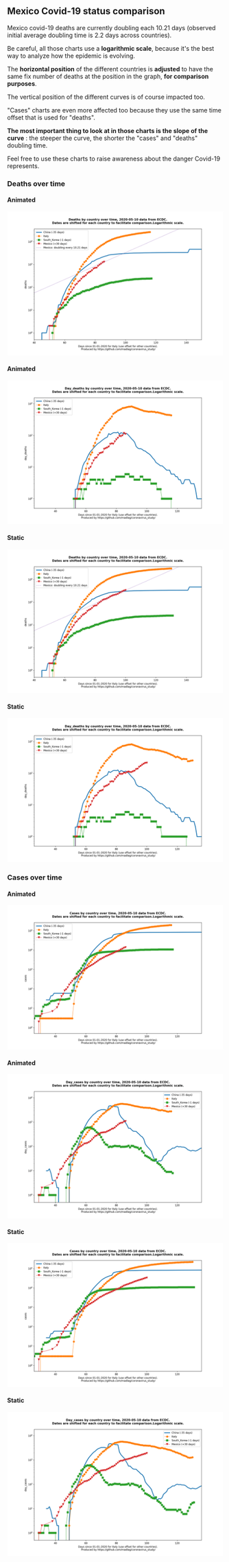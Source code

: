 ## Mexico Covid-19 status comparison 

Mexico covid-19 deaths are currently doubling each 10.21 days (observed initial average doubling time is 2.2 days across countries).



Be careful, all those charts use a **logarithmic scale**, because it's the best way to analyze how the epidemic is evolving.
 
The **horizontal position** of the different countries is **adjusted** to have the same fix number of deaths at the position in the graph, **for comparison purposes**.

The vertical position of the different curves is of course impacted too.

"Cases" charts are even more affected too because they use the same time offset that is used for "deaths".

**The most important thing to look at in those charts is the slope of the curve** : the steeper the curve, the shorter the "cases" and "deaths" doubling time.

Feel free to use these charts to raise awareness about the danger Covid-19 represents. 


 
### Deaths over time
 
#### Animated
![Mexico covid-19 deaths animated chart](https://raw.githubusercontent.com/madlag/coronavirus_study/master/notebooks/graphs/2020-05-10/countries/Mexico/2020-05-10_Mexico_deaths.gif "Mexico covid-19 deaths animated chart")   
 
#### Animated
![Mexico covid-19 daily deaths animated chart](https://raw.githubusercontent.com/madlag/coronavirus_study/master/notebooks/graphs/2020-05-10/countries/Mexico/2020-05-10_Mexico_day_deaths.gif "Mexico covid-19 day_deaths animated chart")   
 
#### Static
![Mexico covid-19 deaths static chart](https://raw.githubusercontent.com/madlag/coronavirus_study/master/notebooks/graphs/2020-05-10/countries/Mexico/2020-05-10_Mexico_deaths.png "Mexico covid-19 deaths static chart")   
 
#### Static
![Mexico covid-19 daily deaths static chart](https://raw.githubusercontent.com/madlag/coronavirus_study/master/notebooks/graphs/2020-05-10/countries/Mexico/2020-05-10_Mexico_day_deaths.png "Mexico covid-19 day_deaths static chart")   

 
### Cases over time
 
#### Animated
![Mexico covid-19 cases animated chart](https://raw.githubusercontent.com/madlag/coronavirus_study/master/notebooks/graphs/2020-05-10/countries/Mexico/2020-05-10_Mexico_cases.gif "Mexico covid-19 cases animated chart")   
 
#### Animated
![Mexico covid-19 daily cases animated chart](https://raw.githubusercontent.com/madlag/coronavirus_study/master/notebooks/graphs/2020-05-10/countries/Mexico/2020-05-10_Mexico_day_cases.gif "Mexico covid-19 day_cases animated chart")   
 
#### Static
![Mexico covid-19 cases static chart](https://raw.githubusercontent.com/madlag/coronavirus_study/master/notebooks/graphs/2020-05-10/countries/Mexico/2020-05-10_Mexico_cases.png "Mexico covid-19 cases static chart")   
 
#### Static
![Mexico covid-19 daily cases static chart](https://raw.githubusercontent.com/madlag/coronavirus_study/master/notebooks/graphs/2020-05-10/countries/Mexico/2020-05-10_Mexico_day_cases.png "Mexico covid-19 day_cases static chart")   

